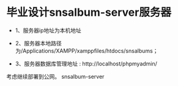 毕业设计snsalbum-server服务器
===============
*   1、服务器ip地址为本机地址

*   2、服务器本地路径为/Applications/XAMPP/xamppfiles/htdocs/snsalbums；

*   3、服务器数据库管理地址 : http://localhost/phpmyadmin/

  考虑继续部署到公网。
snsalbum-server
